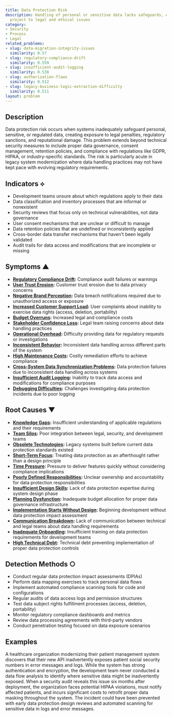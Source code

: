 ```yaml
---
title: Data Protection Risk
description: Handling of personal or sensitive data lacks safeguards, exposing the
  project to legal and ethical issues
category:
- Security
- Process
- Legal
related_problems:
- slug: data-migration-integrity-issues
  similarity: 0.57
- slug: regulatory-compliance-drift
  similarity: 0.559
- slug: insufficient-audit-logging
  similarity: 0.538
- slug: authorization-flaws
  similarity: 0.512
- slug: legacy-business-logic-extraction-difficulty
  similarity: 0.511
layout: problem
---
```


## Description

Data protection risk occurs when systems inadequately safeguard personal, sensitive, or regulated data, creating exposure to legal penalties, regulatory sanctions, and reputational damage. This problem extends beyond technical security measures to include proper data governance, consent management, retention policies, and compliance with regulations like GDPR, HIPAA, or industry-specific standards. The risk is particularly acute in legacy system modernization where data handling practices may not have kept pace with evolving regulatory requirements.

## Indicators ⟡

- Development teams unsure about which regulations apply to their data
- Data classification and inventory processes that are informal or nonexistent
- Security reviews that focus only on technical vulnerabilities, not data governance
- User consent mechanisms that are unclear or difficult to manage
- Data retention policies that are undefined or inconsistently applied
- Cross-border data transfer mechanisms that haven't been legally validated
- Audit trails for data access and modifications that are incomplete or missing

## Symptoms ▲

- **[Regulatory Compliance Drift](regulatory-compliance-drift.md):** Compliance audit failures or warnings
- **[User Trust Erosion](user-trust-erosion.md):** Customer trust erosion due to data privacy concerns
- **[Negative Brand Perception](negative-brand-perception.md):** Data breach notifications required due to unauthorized access or exposure
- **[Increased Customer Support Load](increased-customer-support-load.md):** User complaints about inability to exercise data rights (access, deletion, portability)
- **[Budget Overruns](budget-overruns.md):** Increased legal and compliance costs
- **[Stakeholder Confidence Loss](stakeholder-confidence-loss.md):** Legal team raising concerns about data handling practices
- **[Operational Overhead](operational-overhead.md):** Difficulty providing data for regulatory requests or investigations
- **[Inconsistent Behavior](inconsistent-behavior.md):** Inconsistent data handling across different parts of the system
- **[High Maintenance Costs](high-maintenance-costs.md):** Costly remediation efforts to achieve compliance
- **[Cross-System Data Synchronization Problems](cross-system-data-synchronization-problems.md):** Data protection failures due to inconsistent data handling across systems
- **[Insufficient Audit Logging](insufficient-audit-logging.md):** Inability to track data access and modifications for compliance purposes
- **[Debugging Difficulties](debugging-difficulties.md):** Challenges investigating data protection incidents due to poor logging

## Root Causes ▼

- **[Knowledge Gaps](knowledge-gaps.md):** Insufficient understanding of applicable regulations and their requirements
- **[Team Silos](team-silos.md):** Poor integration between legal, security, and development teams
- **[Obsolete Technologies](obsolete-technologies.md):** Legacy systems built before current data protection standards existed
- **[Short-Term Focus](short-term-focus.md):** Treating data protection as an afterthought rather than a design principle
- **[Time Pressure](time-pressure.md):** Pressure to deliver features quickly without considering compliance implications
- **[Poorly Defined Responsibilities](poorly-defined-responsibilities.md):** Unclear ownership and accountability for data protection responsibilities
- **[Insufficient Design Skills](insufficient-design-skills.md):** Lack of data protection expertise during system design phase
- **[Planning Dysfunction](planning-dysfunction.md):** Inadequate budget allocation for proper data governance infrastructure
- **[Implementation Starts Without Design](implementation-starts-without-design.md):** Beginning development without data protection impact assessment
- **[Communication Breakdown](communication-breakdown.md):** Lack of communication between technical and legal teams about data handling requirements
- **[Inadequate Onboarding](inadequate-onboarding.md):** Insufficient training on data protection requirements for development teams
- **[High Technical Debt](high-technical-debt.md):** Technical debt preventing implementation of proper data protection controls

## Detection Methods ○

- Conduct regular data protection impact assessments (DPIAs)
- Perform data mapping exercises to track personal data flows
- Implement automated compliance scanning tools for code and configurations
- Regular audits of data access logs and permission structures
- Test data subject rights fulfillment processes (access, deletion, portability)
- Monitor regulatory compliance dashboards and metrics
- Review data processing agreements with third-party vendors
- Conduct penetration testing focused on data exposure scenarios

## Examples

A healthcare organization modernizing their patient management system discovers that their new API inadvertently exposes patient social security numbers in error messages and logs. While the system has strong authentication and encryption, the development team never conducted a data flow analysis to identify where sensitive data might be inadvertently exposed. When a security audit reveals this issue six months after deployment, the organization faces potential HIPAA violations, must notify affected patients, and incurs significant costs to retrofit proper data masking throughout the system. The incident could have been prevented with early data protection design reviews and automated scanning for sensitive data in logs and error messages.